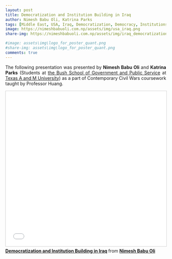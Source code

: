 ```yaml
---
layout: post
title: Democratization and Institution Building in Iraq
author: Nimesh Babu Oli, Katrina Parks
tags: [Middle East, USA, Iraq, Democratization, Democracy, Institutions]
image: https://nimeshbabuoli.com.np/assets/img/usa_iraq.png
share-img: https://nimeshbabuoli.com.np/assets/img/iraq_democratization.jpeg

#image: assets\img\logo_for_poster_quant.png
#share-img: assets\img\logo_for_poster_quant.png
comments: true
---
```

<p style='text-align: justify;'>The following presentation was presented by <b>Nimesh Babu Oli</b> and <b>Katrina Parks</b> (Students at <a target="_blank" href="https://bush.tamu.edu/">the Bush School of Government and Public Service</a> at <a target="_blank" href="https://tamu.edu/">Texas A and M University</a>) as a part of Contemporary Civil Wars coursework taught by Professor Huang.
</p>

<iframe src="//www.slideshare.net/slideshow/embed_code/key/Dk75ra2DGhKrkC" width="595" height="485" frameborder="0" marginwidth="0" marginheight="0" scrolling="no" style="border:1px solid #CCC; border-width:1px; margin-bottom:5px; max-width: 100%;" allowfullscreen> </iframe> <div style="margin-bottom:5px"> <strong> <a href="//www.slideshare.net/slideshow/democratization-and-institution-building-in-iraq/273084579" title="Democratization and Institution Building in Iraq" target="_blank">Democratization and Institution Building in Iraq</a> </strong> from <strong><a href="//www.slideshare.net/NimeshBabuOli" target="_blank">Nimesh Babu Oli</a></strong> </div>